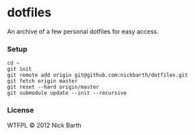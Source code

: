 # dotfiles

An archive of a few personal dotfiles for easy access.

### Setup

```terminal
cd ~
git init
git remote add origin git@github.com:nickbarth/dotfiles.git
git fetch origin master
git reset --hard origin/master
git submodule update --init --recursive
```

### License
WTFPL &copy; 2012 Nick Barth
